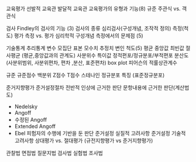 교육평가
선발적 교육관
발달적 교육관
교육평가의 유형과 기능(8)
규준
주관식 vs. 객관식

검사
Findley의 검사의 기능 (3)
검사의 종류
심리검사(구성개념, 조작적 정의)
측정(척도)
평가
측정 vs. 평가
심리학적 구성개념 측정에서의 문제점 (5)

기술통계
추리통계
변수
모집단
표본
모수치
추정치
변인
척도(5)
평균
중앙값
최빈값
절사평균 (평균,중앙값과의 관계도)
사분위수
특이값
정적편포/정규분포/부적편포
분산도(사분위범위, 사분위편차, 편차 ,분산, 표준편차)
box plot
피어슨의 적률상관계수

규준
규준점수
백분위
Z점수
T점수
스테나인
정규분포 특징 (표준정규분포)

준거지향평가
준거설정절차
전반적 인상에 근거한 판단 
문항내용에 근거한 판단(계산법도)
- Nedelsky
- Angoff
- 수정된 Angoff
- Extended Angoff
- Ebel
피험자의 수행에 기반을 둔 판단
준거설정 실질적 고려사항
준거설정 기술적 고려사항
상대평가 vs. 절대평가 (규전지향평가 vs 준거지향평가)

관찰법
면접법
질문지법
검사법
실험법
조사법


